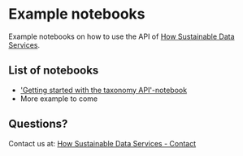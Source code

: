 # Example notebooks
Example notebooks on how to use the API of <a href="https://api.howsustainabledataservices.com/" target="_blank">How Sustainable Data Services</a>.

## List of notebooks
* ['Getting started with the taxonomy API'-notebook](getting_started/getting_started_classify_taxonomy_api.ipynb)
* More example to come

## Questions?
Contact us at: <a href="https://howsustainabledataservices.com/contact/" target="_blank">How Sustainable Data Services - Contact</a>